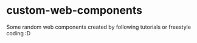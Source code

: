 # custom-web-components
Some random web components created by following tutorials or freestyle coding :D

